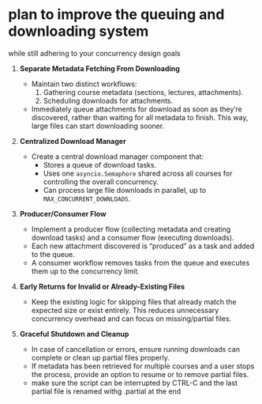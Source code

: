 # plan to improve the queuing and downloading system

while still adhering to your concurrency design goals

1. **Separate Metadata Fetching From Downloading**  
   - Maintain two distinct workflows:  
     1. Gathering course metadata (sections, lectures, attachments).  
     2. Scheduling downloads for attachments.  
   - Immediately queue attachments for download as soon as they’re discovered, rather than waiting for all metadata to finish. This way, large files can start downloading sooner.

2. **Centralized Download Manager**  
   - Create a central download manager component that:  
     - Stores a queue of download tasks.  
     - Uses one `asyncio.Semaphore` shared across all courses for controlling the overall concurrency.  
     - Can process large file downloads in parallel, up to `MAX_CONCURRENT_DOWNLOADS`.  

3. **Producer/Consumer Flow**  
   - Implement a producer flow (collecting metadata and creating download tasks) and a consumer flow (executing downloads).  
   - Each new attachment discovered is “produced” as a task and added to the queue.  
   - A consumer workflow removes tasks from the queue and executes them up to the concurrency limit.

4. **Early Returns for Invalid or Already-Existing Files**  
   - Keep the existing logic for skipping files that already match the expected size or exist entirely. This reduces unnecessary concurrency overhead and can focus on missing/partial files.  

5. **Graceful Shutdown and Cleanup**  
   - In case of cancellation or errors, ensure running downloads can complete or clean up partial files properly.  
   - If metadata has been retrieved for multiple courses and a user stops the process, provide an option to resume or to remove partial files.
   - make sure the script can be interrupted by CTRL-C and the last partial file is renamed withg .partial at the end


